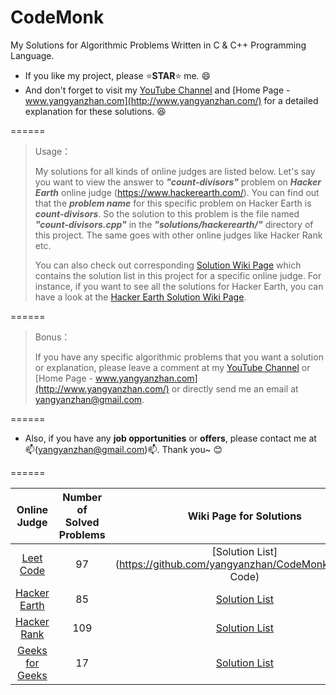 # CodeMonk
My Solutions for Algorithmic Problems Written in C & C++ Programming Language.

* If you like my project, please :star:**STAR**:star: me. :smile:
* And don't forget to visit my [YouTube Channel]() and [Home Page - www.yangyanzhan.com](http://www.yangyanzhan.com/) for a detailed explanation for these solutions. :laughing:

======

> Usage：
>
> My solutions for all kinds of online judges are listed below. Let's say you want to view the answer to **_"count-divisors"_** problem on **_Hacker Earth_** online judge (https://www.hackerearth.com/). You can find out that the **_problem name_** for this specific problem on Hacker Earth is **_count-divisors_**. So the solution to this problem is the file named **_"count-divisors.cpp"_** in the **_"solutions/hackerearth/"_** directory of this project. The same goes with other online judges like Hacker Rank etc.
>
> You can also check out corresponding [Solution Wiki Page](https://github.com/yangyanzhan/CodeMonk/wiki) which contains the solution list in this project for a specific online judge. For instance, if you want to see all the solutions for Hacker Earth, you can have a look at the [Hacker Earth Solution Wiki Page](https://github.com/yangyanzhan/CodeMonk/wiki/Hacker-Earth).

======

> Bonus：
>
> If you have any specific algorithmic problems that you want a solution or explanation, please leave a comment at my [YouTube Channel]() or [Home Page - www.yangyanzhan.com](http://www.yangyanzhan.com/) or directly send me an email at yangyanzhan@gmail.com.

======

* Also, if you have any **job opportunities** or **offers**, please contact me at :mailbox:(yangyanzhan@gmail.com):mailbox:. Thank you~ :blush:

======

| Online Judge | Number of Solved Problems | Wiki Page for Solutions |
| :----------: | :------: | :------: |
| [Leet Code](https://leetcode.com/) | 97 | [Solution List](https://github.com/yangyanzhan/CodeMonk/wiki/Leet Code) |
| [Hacker Earth](https://www.hackerearth.com/challenges/) | 85 | [Solution List](https://github.com/yangyanzhan/CodeMonk/wiki/Hacker-Earth) |
| [Hacker Rank](https://www.hackerrank.com/) | 109 | [Solution List](https://github.com/yangyanzhan/CodeMonk/wiki/Hacker-Rank) |
| [Geeks for Geeks](http://www.geeksforgeeks.org/) | 17 | [Solution List](https://github.com/yangyanzhan/CodeMonk/wiki/Geeks-For-Geeks)
